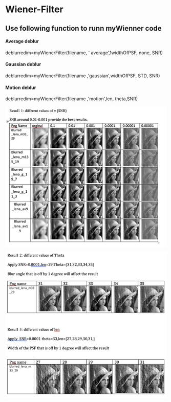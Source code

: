 # Wiener-Filter
## Use following function to runn myWienner code

#### Average deblur

  deblurredim=myWienerFilter(filename, ' average’,1widthOfPSF, none, SNR)

#### Gaussian deblur

  deblurredim=myWienerFilter(filename ,'gaussian',widthOfPSF, STD, SNR)

#### Motion deblur

  deblurredim=myWienerFilter(filename ,'motion',len, theta,SNR)
 
![alt text](https://github.com/ozheng1993/Wiener-Filter/blob/master/image/img2.png)

![alt text](https://github.com/ozheng1993/Wiener-Filter/blob/master/image/img1.png)
